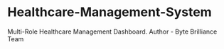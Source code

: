 # Healthcare-Management-System
Multi-Role Healthcare Management Dashboard.
Author - Byte Brilliance Team
